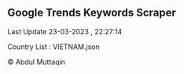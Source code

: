 

## Google Trends Keywords Scraper 
 
Last Update 23-03-2023 , 22:27:14

Country List :
VIETNAM.json



© Abdul Muttaqin 

